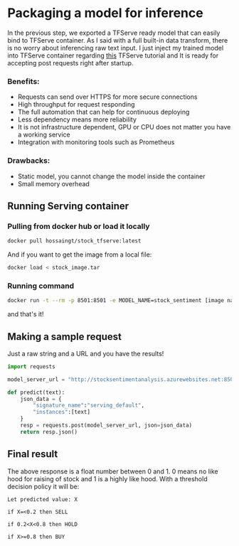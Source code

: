 #  Packaging a model for inference

In the previous step, we exported a TFServe ready model that can easily bind to TFServe container. As I said with a full built-in data transform, there is no worry about inferencing raw text input. I just inject my trained model into TFServe container regarding [this](https://www.tensorflow.org/tfx/serving/docker#creating_your_own_serving_image) TFServe tutorial and It is ready for accepting post requests right after startup.

### Benefits:

- Requests can send over HTTPS for more secure connections
- High throughput for request responding
- The full automation that can help for continuous deploying
- Less dependency means more reliability
- It is not infrastructure dependent, GPU or CPU does not matter you have a working service
- Integration with monitoring tools such as Prometheus

### Drawbacks:

- Static model, you cannot change the model inside the container
- Small memory overhead



## Running Serving container

### Pulling from docker hub or load it locally

```bash
docker pull hossaingt/stock_tfserve:latest
```

And if you want to get the image from a local file:

```bash
docker load < stock_image.tar
```

### Running command

```bash
docker run -t --rm -p 8501:8501 -e MODEL_NAME=stock_sentiment [image name]
```

and that's it!

## Making a sample request

Just a raw string and a URL and you have the results!

```python
import requests

model_server_url = "http://stocksentimentanalysis.azurewebsites.net:8501/v1/models/stock_sentiment:predict"

def predict(text):
    json_data = {
        "signature_name":"serving_default",
        "instances":[text]
    }
    resp = requests.post(model_server_url, json=json_data)
    return resp.json()
```

## Final result

The above response is a float number between 0 and 1. 0 means no like hood for raising of stock and 1 is a highly like hood. With a threshold decision policy it will be:

```
Let predicted value: X

if X=<0.2 then SELL

if 0.2<X<0.8 then HOLD

if X>=0.8 then BUY
```

